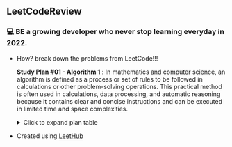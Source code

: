 ## LeetCodeReview
### :computer: BE a growing developer who never stop learning everyday in 2022.

* How? break down the problems from LeetCode!!!

  __Study Plan #01 - Algorithm 1__ : In mathematics and computer science, an algorithm is defined as a process or set of rules to be followed in calculations or other problem-solving operations. This practical method is often used in calculations, data processing, and automatic reasoning because it contains clear and concise instructions and can be executed in limited time and space complexities.

  <details>

    <summary>Click to expand plan table</summary>

    | Day  | Title | Result |
    |---|---|---|
    | Day 1 | Binary Search | :heavy_check_mark: |
    | Day 2 | Two Pointers | :heavy_check_mark: |
    | Day 3 | Two Pointers | :heavy_check_mark: |
    | Day 4 | Two Pointers | :heavy_check_mark: |
    | Day 5 | Two Pointers | :heavy_check_mark: |
    | Day 6 | Sliding Window | :heavy_check_mark: |
    | Day 7 | Breadth-First Search / Depth-First Search | :heavy_check_mark: |
    | Day 8 | Breadth-First Search / Depth-First Search | :heavy_check_mark: |
    | Day 9 | Breadth-First Search / Depth-First Search | :heavy_check_mark: |
    | Day 10| Recursion / Backtracking | :heavy_check_mark: |
    | Day 11| Recursion / Backtracking | :heavy_check_mark: :x: |
    | Day 12| Dynamic Programming | :heavy_check_mark: :x: |
    | Day 13| Bit Manipulation | :heavy_check_mark: :x: |
    | Day 14| Bit Manipulation | :heavy_check_mark: :x: |
  </details>
  
  
  
  
- Created using [LeetHub](https://github.com/QasimWani/LeetHub)
